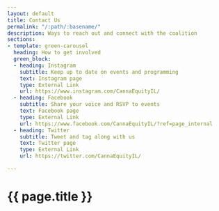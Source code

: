 ```yaml
---
layout: default
title: Contact Us
permalink: "/:path/:basename/"
description: Ways to reach out and connect with the coalition
sections:
- template: green-carousel
  heading: How to get involved
  green_block:
  - heading: Instagram
    subtitle: Keep up to date on events and programming
    text: Instagram page
    type: External Link
    url: https://www.instagram.com/CannaEquityIL/
  - heading: Facebook
    subtitle: Share your voice and RSVP to events
    text: Facebook page
    type: External Link
    url: https://www.facebook.com/CannaEquityIL/?ref=page_internal
  - heading: Twitter
    subtitle: Tweet and tag along with us
    text: Twitter page
    type: External Link
    url: https://twitter.com/CannaEquityIL/

---
```

<main class="container">
  <h1>{{ page.title }}</h1>
</main>